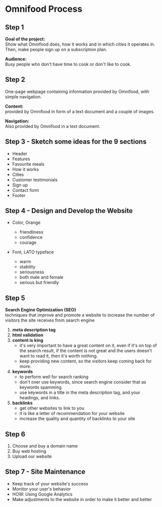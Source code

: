 # Omnifood Process

## Step 1

**Goal of the project:**  
Show what Omnifood does, how it works and in which cities it operates in. Then, make people sign up on a subscription plan.

**Audience:**  
Busy people who don't have time to cook or don't like to cook.

## Step 2
One-page webpage containing information provided by Omnifood, with simple navigation.

**Content:**  
provided by Omnifood in form of a text document and a couple of images.

**Navigation:**  
Also provided by Omnifood in a text document.

## Step 3 - Sketch some ideas for the 9 sections
- Header
- Features
- Favourite meals
- How it works
- Cities
- Customer testimonials
- Sign up
- Contact form
- Footer

## Step 4 - Design and Develop the Website  
- Color, Orange
    - friendliness
    - confidence
    - courage

- Font, LATO typeface
    - warm
    - stability
    - seriousness
    - both male and female
    - serious but friendly

## Step 5
**Search Engine Optimization (SEO)**  
techniques that improve and promote a website to increase the number of visitors the site receives from search engine
1. **meta description tag**
2. **html validation**
3. **content is king**
   - it's very important to have a great content on it, even if it's on top of the search result, if the content is not great and the users doesn't want to read it, then it's worth nothing.
   - keep providing new content, so the visitors keep coming back for more.
4. **keywords**
   - to perform well for search ranking
   - don't over use keywords, since search engine consider that as keywords spamming.
   - use keywords in a title in the meta description tag, and your headings, and links.
5. **backlinks**
   - get other websites to link to you
   - it is like a letter of recommendation for your website
   - increase the quality and quantity of backlinks to your site

## Step 6
1. Choose and buy a domain name
2. Buy web hosting
3. Upload our website

## Step 7 - Site Maintenance
- Keep track of your website's success
- Monitor your user's behavior
- HOW: Using Google Analytics
- Make adjustments to the website in order to make it better and better

